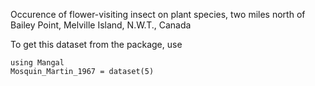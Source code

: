 Occurence of flower-visiting insect on plant species, two miles north of Bailey Point, Melville Island, N.W.T., Canada

To get this dataset from the package, use

    using Mangal
    Mosquin_Martin_1967 = dataset(5)

